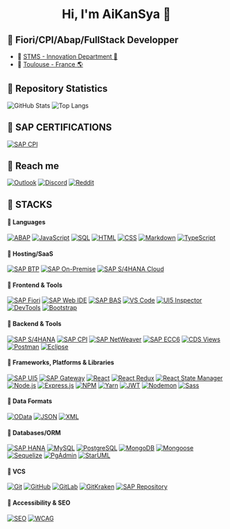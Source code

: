 <h1 align="center">Hi, I'm AiKanSya 🌸</h1>

## 🌸 Fiori/CPI/Abap/FullStack Developper

- 🍥 [STMS - Innovation Department :blue_heart:](https://www.stms.fr/)
- 🍥 [Toulouse - France :earth_americas:](https://www.google.fr/maps/place/STMS+Toulouse/@43.6001741,1.441334,818m/data=!3m2!1e3!4b1!4m6!3m5!1s0x12aebc8268738173:0x2da64e4c1e134d15!8m2!3d43.6001702!4d1.4439089!16s%2Fg%2F1tcx3kx7?entry=ttu&g_ep=EgoyMDI1MDExNS4wIKXMDSoASAFQAw%3D%3D)

## 🌸 Repository Statistics

<div>
    <picture>
        <source srcset="https://github-readme-stats.vercel.app/api?username=AiKanSya&show_icons=true&theme=tokyonight&rank_icon=github&line_height=28" media="(prefers-color-scheme: dark)" />
        <img src="https://github-readme-stats.vercel.app/api?username=AiKanSya&show_icons=true&theme=tokyonight&rank_icon=github" alt="GitHub Stats" />
    </picture>
    <img src="https://github-readme-stats.vercel.app/api/top-langs/?username=AiKanSya&theme=tokyonight&layout=donut" alt="Top Langs" />
</div>

## 🌸 SAP CERTIFICATIONS

[![SAP CPI](https://img.shields.io/badge/SAP%20CPI-003B57?style=for-the-badge&logo=sap&logoColor=white)](https://learning.sap.com/learning-journeys/developing-with-sap-integration-suite)

## 🌸 Reach me

[![Outlook](https://img.shields.io/badge/Outlook-%23007A33.svg?logo=microsoft-outlook&logoColor=white)](mailto:frederic.giustini@stms.fr)
[![Discord](https://img.shields.io/badge/Discord-%237289DA.svg?logo=discord&logoColor=white)](https://discord.gg/AiKanSya)
[![Reddit](https://img.shields.io/badge/Reddit-%23FF4500.svg?logo=Reddit&logoColor=white)](https://reddit.com/user/AiKanSya)

## 🌸 STACKS

#### 💮 Languages

[![ABAP](https://img.shields.io/badge/SAP%20ABAP-003B57?style=for-the-badge&logo=sap&logoColor=white)](https://www.sap.com/products/abap.html)
[![JavaScript](https://img.shields.io/badge/JavaScript-003B57?style=for-the-badge&logo=javascript&logoColor=white)](https://developer.mozilla.org/en-US/docs/Web/JavaScript)
[![SQL](https://img.shields.io/badge/SQL-003B57?style=for-the-badge&logo=sql&logoColor=white)](https://www.sql.org/)
[![HTML](https://img.shields.io/badge/HTML-003B57?style=for-the-badge&logo=html5&logoColor=white)](https://developer.mozilla.org/en-US/docs/Web/HTML)
[![CSS](https://img.shields.io/badge/CSS-003B57?style=for-the-badge&logo=css3&logoColor=white)](https://developer.mozilla.org/en-US/docs/Web/CSS)
[![Markdown](https://img.shields.io/badge/Markdown-003B57?style=for-the-badge&logo=markdown&logoColor=white)](https://www.markdownguide.org/)
[![TypeScript](https://img.shields.io/badge/TypeScript-003B57?style=for-the-badge&logo=typescript&logoColor=white)](https://www.typescriptlang.org/)

#### 💮 Hosting/SaaS

[![SAP BTP](https://img.shields.io/badge/SAP%20BTP-003B57?style=for-the-badge&logo=sap&logoColor=white)](https://www.sap.com/products/business-technology-platform.html)
[![SAP On-Premise](https://img.shields.io/badge/SAP%20On%20Premise-003B57?style=for-the-badge&logo=sap&logoColor=white)](https://www.sap.com/products/on-premise.html)
[![SAP S/4HANA Cloud](https://img.shields.io/badge/SAP%20S%2F4HANA%20Cloud-003B57?style=for-the-badge&logo=sap&logoColor=white)](https://www.sap.com/products/s4hana-cloud.html)

#### 💮 Frontend & Tools

[![SAP Fiori](https://img.shields.io/badge/SAP%20Fiori-003B57?style=for-the-badge&logo=sap&logoColor=white)](https://www.sap.com/products/fiori.html)
[![SAP Web IDE](https://img.shields.io/badge/SAP%20Web%20IDE-003B57?style=for-the-badge&logo=sap&logoColor=white)](https://www.sap.com/products/web-ide.html)
[![SAP BAS](https://img.shields.io/badge/SAP%20BAS-003B57?style=for-the-badge&logo=sap&logoColor=white)](https://www.sap.com/products/business-application-studio.html)
[![VS Code](https://img.shields.io/badge/VS%20Code-003B57?style=for-the-badge&logo=visual-studio-code&logoColor=white)](https://code.visualstudio.com/)
[![UI5 Inspector](https://img.shields.io/badge/UI5%20Inspector-003B57?style=for-the-badge&logo=sap&logoColor=white)](https://github.com/SAP/ui5-inspector)
[![DevTools](https://img.shields.io/badge/DevTools-003B57?style=for-the-badge&logo=googlechrome&logoColor=white)](https://developer.chrome.com/docs/devtools/)
[![Bootstrap](https://img.shields.io/badge/Bootstrap-003B57?style=for-the-badge&logo=bootstrap&logoColor=white)](https://getbootstrap.com/)

#### 💮 Backend & Tools

[![SAP S/4HANA](https://img.shields.io/badge/SAP%20S%2F4HANA-003B57?style=for-the-badge&logo=sap&logoColor=white)](https://www.sap.com/products/s4hana.html)
[![SAP CPI](https://img.shields.io/badge/SAP%20CPI-003B57?style=for-the-badge&logo=sap&logoColor=white)](https://www.sap.com/products/cloud-platform-integration.html)
[![SAP NetWeaver](https://img.shields.io/badge/SAP%20NetWeaver-003B57?style=for-the-badge&logo=sap&logoColor=white)](https://www.sap.com/products/netweaver.html)
[![SAP ECC6](https://img.shields.io/badge/SAP%20ECC6-003B57?style=for-the-badge&logo=sap&logoColor=white)](https://www.sap.com/products/erp.html)
[![CDS Views](https://img.shields.io/badge/CDS%20Views-003B57?style=for-the-badge&logo=sap&logoColor=white)](https://help.sap.com/viewer/product/CDS/)
[![Postman](https://img.shields.io/badge/Postman-003B57?style=for-the-badge&logo=postman&logoColor=white)](https://www.postman.com/)
[![Eclipse](https://img.shields.io/badge/Eclipse-003B57?style=for-the-badge&logo=eclipse&logoColor=white)](https://www.eclipse.org/)

#### 💮 Frameworks, Platforms & Libraries

[![SAP UI5](https://img.shields.io/badge/SAP%20UI5-003B57?style=for-the-badge&logo=sap&logoColor=white)](https://ui5.sap.com/)
[![SAP Gateway](https://img.shields.io/badge/SAP%20Gateway-003B57?style=for-the-badge&logo=sap&logoColor=white)](https://www.sap.com/products/gateway.html)
[![React](https://img.shields.io/badge/React-003B57?style=for-the-badge&logo=react&logoColor=white)](https://reactjs.org/)
[![React Redux](https://img.shields.io/badge/React%20Redux-003B57?style=for-the-badge&logo=redux&logoColor=white)](https://react-redux.js.org/)
[![React State Manager](https://img.shields.io/badge/React%20State%20Manager-003B57?style=for-the-badge&logo=react&logoColor=white)](https://reactjs.org/docs/state-and-lifecycle.html)
[![Node.js](https://img.shields.io/badge/Node.js-003B57?style=for-the-badge&logo=node.js&logoColor=white)](https://nodejs.org/)
[![Express.js](https://img.shields.io/badge/Express.js-003B57?style=for-the-badge&logo=express&logoColor=white)](https://expressjs.com/)
[![NPM](https://img.shields.io/badge/NPM-003B57?style=for-the-badge&logo=npm&logoColor=white)](https://www.npmjs.com/)
[![Yarn](https://img.shields.io/badge/Yarn-003B57?style=for-the-badge&logo=yarn&logoColor=white)](https://yarnpkg.com/)
[![JWT](https://img.shields.io/badge/JWT-003B57?style=for-the-badge&logo=json-web-tokens&logoColor=white)](https://jwt.io/)
[![Nodemon](https://img.shields.io/badge/Nodemon-003B57?style=for-the-badge&logo=nodemon&logoColor=white)](https://nodemon.io/)
[![Sass](https://img.shields.io/badge/Sass-003B57?style=for-the-badge&logo=sass&logoColor=white)](https://sass-lang.com/)

#### 💮 Data Formats

[![OData](https://img.shields.io/badge/OData-003B57?style=for-the-badge&logo=odata&logoColor=white)](https://www.odata.org/)
[![JSON](https://img.shields.io/badge/JSON-003B57?style=for-the-badge&logo=json&logoColor=white)](https://www.json.org/)
[![XML](https://img.shields.io/badge/XML-003B57?style=for-the-badge&logo=xml&logoColor=white)](https://www.w3.org/XML/)

#### 💮 Databases/ORM

[![SAP HANA](https://img.shields.io/badge/SAP%20HANA-003B57?style=for-the-badge&logo=sap&logoColor=white)](https://www.sap.com/products/hana.html)
[![MySQL](https://img.shields.io/badge/MySQL-003B57?style=for-the-badge&logo=mysql&logoColor=white)](https://www.mysql.com/)
[![PostgreSQL](https://img.shields.io/badge/PostgreSQL-003B57?style=for-the-badge&logo=postgresql&logoColor=white)](https://www.postgresql.org/)
[![MongoDB](https://img.shields.io/badge/MongoDB-003B57?style=for-the-badge&logo=mongodb&logoColor=white)](https://www.mongodb.com/)
[![Mongoose](https://img.shields.io/badge/Mongoose-003B57?style=for-the-badge&logo=mongoose&logoColor=white)](https://mongoosejs.com/)
[![Sequelize](https://img.shields.io/badge/Sequelize-003B57?style=for-the-badge&logo=sequelize&logoColor=white)](https://sequelize.org/)
[![PgAdmin](https://img.shields.io/badge/PgAdmin-003B57?style=for-the-badge&logo=pgadmin&logoColor=white)](https://www.pgadmin.org/)
[![StarUML](https://img.shields.io/badge/StarUML-003B57?style=for-the-badge&logo=staruml&logoColor=white)](https://staruml.io/)

#### 💮 VCS

[![Git](https://img.shields.io/badge/Git-003B57?style=for-the-badge&logo=git&logoColor=white)](https://git-scm.com/)
[![GitHub](https://img.shields.io/badge/GitHub-003B57?style=for-the-badge&logo=github&logoColor=white)](https://github.com/)
[![GitLab](https://img.shields.io/badge/GitLab-003B57?style=for-the-badge&logo=gitlab&logoColor=white)](https://gitlab.com/)
[![GitKraken](https://img.shields.io/badge/GitKraken-003B57?style=for-the-badge&logo=gitkraken&logoColor=white)](https://www.gitkraken.com/)
[![SAP Repository](https://img.shields.io/badge/SAP%20Repository-003B57?style=for-the-badge&logo=sap&logoColor=white)](https://www.sap.com/products/repository.html)

#### 💮 Accessibility & SEO

[![SEO](https://img.shields.io/badge/SEO-003B57?style=for-the-badge&logo=seo&logoColor=white)](https://moz.com/learn/seo)
[![WCAG](https://img.shields.io/badge/WCAG-003B57?style=for-the-badge&logo=w3c&logoColor=white)](https://www.w3.org/WAI/WCAG21/quickref/)
